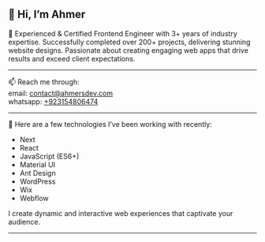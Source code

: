 ## 👋 Hi, I’m Ahmer

👀 Experienced & Certified Frontend Engineer with 3+ years of industry expertise. Successfully completed over 200+ projects, delivering stunning website designs. Passionate about creating engaging web apps that drive results and exceed client expectations.

<hr />

📫 Reach me through: <br />
email: <a href="mailto:contact@ahmersdev.com" target="_blank">contact@ahmersdev.com</a><br />
whatsapp: <a href="https://wa.me/+923154806474" target="_blank">+923154806474</a>

<hr />
🌱 Here are a few technologies I’ve been working with recently:
  <ul>
    <li>Next</li>
    <li>React</li>
    <li>JavaScript (ES6+)</li>
    <li>Material UI</li>
    <li>Ant Design</li>
    <li>WordPress</li>
    <li>Wix</li>
    <li>Webflow</li>
  </ul>
  I create dynamic and interactive web experiences that captivate your audience.
  <hr />


<!---
ahmersdev/ahmersdev is a ✨ special ✨ repository because its `README.md` (this file) appears on your GitHub profile.
You can click the Preview link to take a look at your changes.
--->
